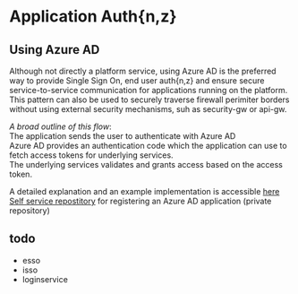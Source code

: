 # Application Auth{n,z} 

## Using Azure AD
Although not directly a platform service, using Azure AD is the preferred way to provide Single Sign On, end user auth{n,z} and ensure secure service-to-service communication for applications running on the platform.
This pattern can also be used to securely traverse firewall perimiter borders without using external security mechanisms, suh as security-gw or api-gw.

_A broad outline of this flow_:   
The application sends the user to authenticate with Azure AD  
Azure AD provides an authentication code which the application can use to fetch access tokens for underlying services.   
The underlying services validates and grants access based on the access token.    

A detailed explanation and an example implementation is accessible [here](https://github.com/navikt/navs-aad-authorization-flow)
[Self service repostitory](https://github.com/navikt/IaC/tree/master/Azure/registerApplication) for registering an Azure AD application (private repository)

## todo
- esso
- isso
- loginservice

